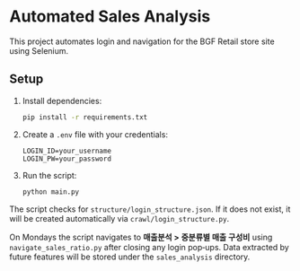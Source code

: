 # Automated Sales Analysis

This project automates login and navigation for the BGF Retail store site using Selenium.

## Setup

1. Install dependencies:
   ```bash
   pip install -r requirements.txt
   ```
2. Create a `.env` file with your credentials:
   ```
   LOGIN_ID=your_username
   LOGIN_PW=your_password
   ```
3. Run the script:
   ```bash
   python main.py
   ```

The script checks for `structure/login_structure.json`. If it does not exist, it will be created automatically via `crawl/login_structure.py`.

On Mondays the script navigates to **매출분석 > 중분류별 매출 구성비** using `navigate_sales_ratio.py` after closing any login pop‑ups.
Data extracted by future features will be stored under the `sales_analysis` directory.
